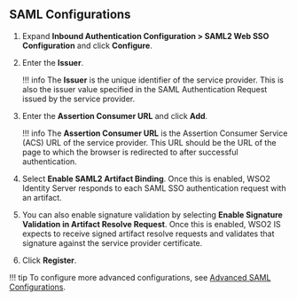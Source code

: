 ## SAML Configurations 

1. Expand **Inbound Authentication Configuration > SAML2 Web SSO Configuration** and click **Configure**.

2. Enter the **Issuer**. 

    !!! info
        The **Issuer** is the unique identifier of the service provider. This is also the issuer value specified in the SAML Authentication Request issued by the service provider.
     
3. Enter the **Assertion Consumer URL** and click **Add**.
    
    !!! info
        The **Assertion Consumer URL** is the Assertion Consumer Service (ACS) URL of the service provider. This URL should be the URL of the page to which the browser is redirected to after successful authentication.

4. Select **Enable SAML2 Artifact Binding**. Once this is enabled, WSO2 Identity Server responds to each SAML SSO authentication request with an artifact.

5. You can also enable signature validation by selecting **Enable Signature Validation in Artifact Resolve Request**. Once this is enabled, WSO2 IS expects to receive signed artifact resolve requests and validates that signature against the service provider certificate.

6. Click **Register**.
    
!!! tip
     To configure more advanced configurations, see [Advanced SAML Configurations](../../../../guides/login/saml-app-config-advanced). 

